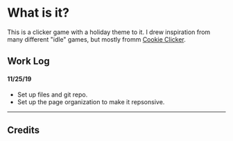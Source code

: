 # What is it?

This is a clicker game with a holiday theme to it. I drew inspiration from many different "idle" games, but mostly fromm [Cookie Clicker](http://orteil.dashnet.org/cookieclicker/).

## Work Log

#### 11/25/19

- Set up files and git repo.
- Set up the page organization to make it repsonsive.

---

## Credits
